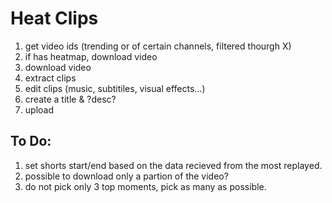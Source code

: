 # Heat Clips
1. get video ids (trending or of certain channels, filtered thourgh X)
2. if has heatmap, download video
3. download video
4. extract clips
5. edit clips (music, subtitiles, visual effects...)
6. create a title & ?desc?
7. upload

## To Do: 
1. set shorts start/end based on the data recieved from the most replayed.
2. possible to download only a partion of the video?
3. do not pick only 3 top moments, pick as many as possible.
